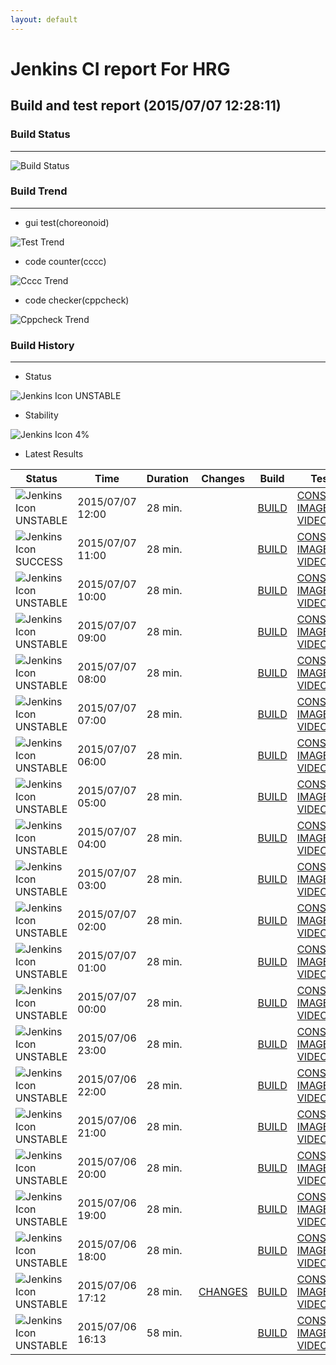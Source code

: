 ```yaml
---
layout: default
---
```

# Jenkins CI report For HRG
## Build and test report (2015/07/07 12:28:11)
### Build Status
___
![Build Status](http://jenkinshrg.github.io/images/badge.svg)
  
### Build Trend
___
* gui test(choreonoid)
  
![Test Trend](http://jenkinshrg.github.io/images/test.png)
  
* code counter(cccc)
  
![Cccc Trend](http://jenkinshrg.github.io/images/cccc.png)
  
* code checker(cppcheck)
  
![Cppcheck Trend](http://jenkinshrg.github.io/images/cppcheck.png)
  
### Build History
___
* Status
  
![Jenkins Icon](http://jenkinshrg.github.io/images/48x48/yellow.png)
UNSTABLE
  
* Stability
  
![Jenkins Icon](http://jenkinshrg.github.io/images/48x48/health-00to19.png)
4%
  
* Latest Results
  
|Status|Time|Duration|Changes|Build|Test|Note|
|---|---|---|---|---|---|---|
|![Jenkins Icon](http://jenkinshrg.github.io/images/24x24/yellow.png)UNSTABLE|2015/07/07 12:00|28 min.||[BUILD](https://drive.google.com/file/d/0B54sHwaxmuM4cms2MGdETjVFb2M/view?usp=drivesdk) |[CONSOLE](https://drive.google.com/file/d/0B54sHwaxmuM4M01FNTVoTW1NWTA/view?usp=drivesdk) [IMAGE](https://drive.google.com/file/d/0B54sHwaxmuM4R2NyVlB0Qlp4czA/edit?usp=drivesdk) [VIDEO](https://drive.google.com/file/d/0B54sHwaxmuM4bl9HLXNzMjVTNzQ/edit?usp=drivesdk) |STOP RED|
|![Jenkins Icon](http://jenkinshrg.github.io/images/24x24/blue.png)SUCCESS|2015/07/07 11:00|28 min.||[BUILD](https://drive.google.com/file/d/0B54sHwaxmuM4b25VQjgxZ2VGbXc/view?usp=drivesdk) |[CONSOLE](https://drive.google.com/file/d/0B54sHwaxmuM4VkdkaXlyXzJJTVU/view?usp=drivesdk) [IMAGE](https://drive.google.com/file/d/0B54sHwaxmuM4dkJVMndMYVpRajg/edit?usp=drivesdk) [VIDEO](https://drive.google.com/file/d/0B54sHwaxmuM4M2hhWlpDSlFxa2s/edit?usp=drivesdk) | |
|![Jenkins Icon](http://jenkinshrg.github.io/images/24x24/yellow.png)UNSTABLE|2015/07/07 10:00|28 min.||[BUILD](https://drive.google.com/file/d/0B54sHwaxmuM4ZVVhNDd5NnhyMWc/view?usp=drivesdk) |[CONSOLE](https://drive.google.com/file/d/0B54sHwaxmuM4SFNjU24zT0k4U28/view?usp=drivesdk) [IMAGE](https://drive.google.com/file/d/0B54sHwaxmuM4Z1ltU1U0QThrUkE/edit?usp=drivesdk) [VIDEO](https://drive.google.com/file/d/0B54sHwaxmuM4d1IxSk9mNm16UFk/edit?usp=drivesdk) |STOP RED|
|![Jenkins Icon](http://jenkinshrg.github.io/images/24x24/yellow.png)UNSTABLE|2015/07/07 09:00|28 min.||[BUILD](https://drive.google.com/file/d/0B54sHwaxmuM4R0J3RU1KMDlhS0k/view?usp=drivesdk) |[CONSOLE](https://drive.google.com/file/d/0B54sHwaxmuM4Mk1mYVdHMTVTaHc/view?usp=drivesdk) [IMAGE](https://drive.google.com/file/d/0B54sHwaxmuM4cG05NmNFUnVRcVE/edit?usp=drivesdk) [VIDEO](https://drive.google.com/file/d/0B54sHwaxmuM4R0M3a0JTYy04bFU/edit?usp=drivesdk) |STOP NORMAL|
|![Jenkins Icon](http://jenkinshrg.github.io/images/24x24/yellow.png)UNSTABLE|2015/07/07 08:00|28 min.||[BUILD](https://drive.google.com/file/d/0B54sHwaxmuM4RHhTWFNDdXA4dGc/view?usp=drivesdk) |[CONSOLE](https://drive.google.com/file/d/0B54sHwaxmuM4RTlHbFNkc0NfNG8/view?usp=drivesdk) [IMAGE](https://drive.google.com/file/d/0B54sHwaxmuM4T3BhVVdIY0t3U2M/edit?usp=drivesdk) [VIDEO](https://drive.google.com/file/d/0B54sHwaxmuM4MUQ0a0RZVVdjbDA/edit?usp=drivesdk) |STOP RED|
|![Jenkins Icon](http://jenkinshrg.github.io/images/24x24/yellow.png)UNSTABLE|2015/07/07 07:00|28 min.||[BUILD](https://drive.google.com/file/d/0B54sHwaxmuM4dkk0NUQ1dE9TVWs/view?usp=drivesdk) |[CONSOLE](https://drive.google.com/file/d/0B54sHwaxmuM4eG4wTm5Rc1NVRWs/view?usp=drivesdk) [IMAGE](https://drive.google.com/file/d/0B54sHwaxmuM4eUY0LXE4OXNvNXc/edit?usp=drivesdk) [VIDEO](https://drive.google.com/file/d/0B54sHwaxmuM4VURNck5xRWNjTUE/edit?usp=drivesdk) |STOP NORMAL|
|![Jenkins Icon](http://jenkinshrg.github.io/images/24x24/yellow.png)UNSTABLE|2015/07/07 06:00|28 min.||[BUILD](https://drive.google.com/file/d/0B54sHwaxmuM4d1BvY1BNTlJuZFE/view?usp=drivesdk) |[CONSOLE](https://drive.google.com/file/d/0B54sHwaxmuM4c0YtalJuUUpQYXM/view?usp=drivesdk) [IMAGE](https://drive.google.com/file/d/0B54sHwaxmuM4NXpwWXNGWjRhbWM/edit?usp=drivesdk) [VIDEO](https://drive.google.com/file/d/0B54sHwaxmuM4LVFPbU5sa29iVnM/edit?usp=drivesdk) |STOP NORMAL|
|![Jenkins Icon](http://jenkinshrg.github.io/images/24x24/yellow.png)UNSTABLE|2015/07/07 05:00|28 min.||[BUILD](https://drive.google.com/file/d/0B54sHwaxmuM4dWtMM3I1WmdabWs/view?usp=drivesdk) |[CONSOLE](https://drive.google.com/file/d/0B54sHwaxmuM4Qkhla3F3VzdsaWc/view?usp=drivesdk) [IMAGE](https://drive.google.com/file/d/0B54sHwaxmuM4R3VGSGNHOXQxMHM/edit?usp=drivesdk) [VIDEO](https://drive.google.com/file/d/0B54sHwaxmuM4ejZ5cW4yYXVhUTg/edit?usp=drivesdk) |STOP NORMAL|
|![Jenkins Icon](http://jenkinshrg.github.io/images/24x24/yellow.png)UNSTABLE|2015/07/07 04:00|28 min.||[BUILD](https://drive.google.com/file/d/0B54sHwaxmuM4WVFyVEIyRTRPam8/view?usp=drivesdk) |[CONSOLE](https://drive.google.com/file/d/0B54sHwaxmuM4S3pmMF9mWUFBQmM/view?usp=drivesdk) [IMAGE](https://drive.google.com/file/d/0B54sHwaxmuM4NDlsTXlZVGNJUVU/edit?usp=drivesdk) [VIDEO](https://drive.google.com/file/d/0B54sHwaxmuM4OVE2cktWMV8xNGM/edit?usp=drivesdk) |STOP NORMAL|
|![Jenkins Icon](http://jenkinshrg.github.io/images/24x24/yellow.png)UNSTABLE|2015/07/07 03:00|28 min.||[BUILD](https://drive.google.com/file/d/0B54sHwaxmuM4UGtfZ3B5OHVhcVU/view?usp=drivesdk) |[CONSOLE](https://drive.google.com/file/d/0B54sHwaxmuM4WHJjNGtYYUxjTE0/view?usp=drivesdk) [IMAGE](https://drive.google.com/file/d/0B54sHwaxmuM4NnJNQkVienQtOXc/edit?usp=drivesdk) [VIDEO](https://drive.google.com/file/d/0B54sHwaxmuM4bnk1SWExY0lBQ3M/edit?usp=drivesdk) |STOP NORMAL|
|![Jenkins Icon](http://jenkinshrg.github.io/images/24x24/yellow.png)UNSTABLE|2015/07/07 02:00|28 min.||[BUILD](https://drive.google.com/file/d/0B54sHwaxmuM4d3hlSzZDaFhuQnM/view?usp=drivesdk) |[CONSOLE](https://drive.google.com/file/d/0B54sHwaxmuM4X2NOU0RnTG5Md0E/view?usp=drivesdk) [IMAGE](https://drive.google.com/file/d/0B54sHwaxmuM4RUZTajg2YVZEVzA/edit?usp=drivesdk) [VIDEO](https://drive.google.com/file/d/0B54sHwaxmuM4OHJDNF8zdnB4Tmc/edit?usp=drivesdk) |STOP NORMAL|
|![Jenkins Icon](http://jenkinshrg.github.io/images/24x24/yellow.png)UNSTABLE|2015/07/07 01:00|28 min.||[BUILD](https://drive.google.com/file/d/0B54sHwaxmuM4SC1wbi11QmVORWc/view?usp=drivesdk) |[CONSOLE](https://drive.google.com/file/d/0B54sHwaxmuM4NUhVTVBjSmhZWFU/view?usp=drivesdk) [IMAGE](https://drive.google.com/file/d/0B54sHwaxmuM4LXpnV0dNckZHUUE/edit?usp=drivesdk) [VIDEO](https://drive.google.com/file/d/0B54sHwaxmuM4RERSZGRCMWdHd2M/edit?usp=drivesdk) |STOP NORMAL|
|![Jenkins Icon](http://jenkinshrg.github.io/images/24x24/yellow.png)UNSTABLE|2015/07/07 00:00|28 min.||[BUILD](https://drive.google.com/file/d/0B54sHwaxmuM4RFU4TTlLbzhtbkE/view?usp=drivesdk) |[CONSOLE](https://drive.google.com/file/d/0B54sHwaxmuM4cExJNFF5NFk0dzA/view?usp=drivesdk) [IMAGE](https://drive.google.com/file/d/0B54sHwaxmuM4VFZFc0c5NEZ0SHM/edit?usp=drivesdk) [VIDEO](https://drive.google.com/file/d/0B54sHwaxmuM4bFVTazFxYWJTVDA/edit?usp=drivesdk) |STOP NORMAL|
|![Jenkins Icon](http://jenkinshrg.github.io/images/24x24/yellow.png)UNSTABLE|2015/07/06 23:00|28 min.||[BUILD](https://drive.google.com/file/d/0B54sHwaxmuM4SGV6cjFpQUh5MXM/view?usp=drivesdk) |[CONSOLE](https://drive.google.com/file/d/0B54sHwaxmuM4WVdXMExoaEVHSVE/view?usp=drivesdk) [IMAGE](https://drive.google.com/file/d/0B54sHwaxmuM4dmpLcEgzQ1ZhNFk/edit?usp=drivesdk) [VIDEO](https://drive.google.com/file/d/0B54sHwaxmuM4R0FIMEhpelI3V0E/edit?usp=drivesdk) |STOP NORMAL|
|![Jenkins Icon](http://jenkinshrg.github.io/images/24x24/yellow.png)UNSTABLE|2015/07/06 22:00|28 min.||[BUILD](https://drive.google.com/file/d/0B54sHwaxmuM4ZGFFbEdTdFh5eE0/view?usp=drivesdk) |[CONSOLE](https://drive.google.com/file/d/0B54sHwaxmuM4UTg5QThuOTlfREk/view?usp=drivesdk) [IMAGE](https://drive.google.com/file/d/0B54sHwaxmuM4TTZ3SkUxQlQ2aUU/edit?usp=drivesdk) [VIDEO](https://drive.google.com/file/d/0B54sHwaxmuM4MHo0bDJFZHVEcFE/edit?usp=drivesdk) |STOP NORMAL|
|![Jenkins Icon](http://jenkinshrg.github.io/images/24x24/yellow.png)UNSTABLE|2015/07/06 21:00|28 min.||[BUILD](https://drive.google.com/file/d/0B54sHwaxmuM4NHR1YmV0YkxLdEU/view?usp=drivesdk) |[CONSOLE](https://drive.google.com/file/d/0B54sHwaxmuM4UWUwY3VuSS14YUk/view?usp=drivesdk) [IMAGE](https://drive.google.com/file/d/0B54sHwaxmuM4U1dUY3U3Yzlvenc/edit?usp=drivesdk) [VIDEO](https://drive.google.com/file/d/0B54sHwaxmuM4Zzd4dEtLV0FodTQ/edit?usp=drivesdk) |STOP NORMAL|
|![Jenkins Icon](http://jenkinshrg.github.io/images/24x24/yellow.png)UNSTABLE|2015/07/06 20:00|28 min.||[BUILD](https://drive.google.com/file/d/0B54sHwaxmuM4QlRUZzFKNDRsTGM/view?usp=drivesdk) |[CONSOLE](https://drive.google.com/file/d/0B54sHwaxmuM4MzdUYzJvU3BCYkk/view?usp=drivesdk) [IMAGE](https://drive.google.com/file/d/0B54sHwaxmuM4bGVZc1dMZmc4dkk/edit?usp=drivesdk) [VIDEO](https://drive.google.com/file/d/0B54sHwaxmuM4WWdsMm5weS0wZ0k/edit?usp=drivesdk) |STOP NORMAL|
|![Jenkins Icon](http://jenkinshrg.github.io/images/24x24/yellow.png)UNSTABLE|2015/07/06 19:00|28 min.||[BUILD](https://drive.google.com/file/d/0B54sHwaxmuM4Y2JJdzNpTlg3bG8/view?usp=drivesdk) |[CONSOLE](https://drive.google.com/file/d/0B54sHwaxmuM4QmNhLThudXRxQVE/view?usp=drivesdk) [IMAGE](https://drive.google.com/file/d/0B54sHwaxmuM4LUR1UUZPN1VWZG8/edit?usp=drivesdk) [VIDEO](https://drive.google.com/file/d/0B54sHwaxmuM4QjBoUlh6TXFHaVE/edit?usp=drivesdk) |STOP NORMAL|
|![Jenkins Icon](http://jenkinshrg.github.io/images/24x24/yellow.png)UNSTABLE|2015/07/06 18:00|28 min.||[BUILD](https://drive.google.com/file/d/0B54sHwaxmuM4SEFWVHk1TENmbDA/view?usp=drivesdk) |[CONSOLE](https://drive.google.com/file/d/0B54sHwaxmuM4T3VyQldoYzhVRHc/view?usp=drivesdk) [IMAGE](https://drive.google.com/file/d/0B54sHwaxmuM4YVM0eTdYZjBFbVk/edit?usp=drivesdk) [VIDEO](https://drive.google.com/file/d/0B54sHwaxmuM4dUZSNmRKWEg3M2s/edit?usp=drivesdk) |STOP RED|
|![Jenkins Icon](http://jenkinshrg.github.io/images/24x24/yellow.png)UNSTABLE|2015/07/06 17:12|28 min.|[CHANGES](https://drive.google.com/file/d/0B54sHwaxmuM4VHBQYll6MGp3OVk/view?usp=drivesdk) |[BUILD](https://drive.google.com/file/d/0B54sHwaxmuM4cGpRc0pfYUZFdkU/view?usp=drivesdk) |[CONSOLE](https://drive.google.com/file/d/0B54sHwaxmuM4YnVCNG1XeEdFdHc/view?usp=drivesdk) [IMAGE](https://drive.google.com/file/d/0B54sHwaxmuM4YmhNSS1XZFNkN1k/edit?usp=drivesdk) [VIDEO](https://drive.google.com/file/d/0B54sHwaxmuM4eldSeWhHZE5Lb1U/edit?usp=drivesdk) |STOP RED|
|![Jenkins Icon](http://jenkinshrg.github.io/images/24x24/yellow.png)UNSTABLE|2015/07/06 16:13|58 min.||[BUILD](https://drive.google.com/file/d/0B54sHwaxmuM4amkwQWFNVVdnY3M/view?usp=drivesdk) |[CONSOLE](https://drive.google.com/file/d/0B54sHwaxmuM4MWNEOVVBcHFlNjg/view?usp=drivesdk) [IMAGE](https://drive.google.com/file/d/0B54sHwaxmuM4T2ctdE50bE92Rm8/edit?usp=drivesdk) [VIDEO](https://drive.google.com/file/d/0B54sHwaxmuM4LUJ4UGp0UllsR2M/edit?usp=drivesdk) |STOP RED|
